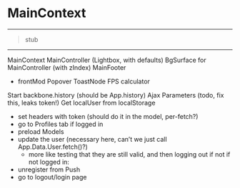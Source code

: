 # MainContext


---

> stub

---

MainContext
MainController (Lightbox, with defaults)
BgSurface for MainController (with zIndex)
MainFooter
- frontMod
Popover
ToastNode
FPS calculator

Start backbone.history (should be App.history)
Ajax Parameters (todo, fix this, leaks token!)
Get localUser from localStorage
- set headers with token (should do it in the model, per-fetch?)
- go to Profiles tab if logged in
- preload Models
- update the user (necessary here, can’t we just call App.Data.User.fetch()?)
     - more like testing that they are still valid, and then logging out if not
if not logged in:
- unregister from Push
- go to logout/login page

